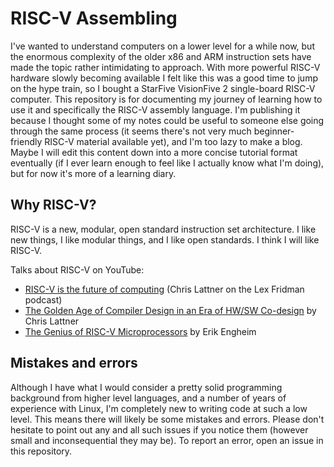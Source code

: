 # RISC-V Assembling

I've wanted to understand computers on a lower level for a while now, but the enormous
complexity of the older x86 and ARM instruction sets have made the topic rather
intimidating to approach. With more powerful RISC-V hardware slowly becoming available
I felt like this was a good time to jump on the hype train, so I bought a StarFive
VisionFive 2 single-board RISC-V computer. This repository is for documenting my journey
of learning how to use it and specifically the RISC-V assembly language. I'm publishing
it because I thought some of my notes could be useful to someone else going through the
same process (it seems there's not very much beginner-friendly RISC-V material
available yet), and I'm too lazy to make a blog. Maybe I will edit this content down
into a more concise tutorial format eventually (if I ever learn enough to feel like I
actually know what I'm doing), but for now it's more of a learning diary.


## Why RISC-V?

RISC-V is a new, modular, open standard instruction set architecture. I like new things, I like modular things, and I like open standards. I think I will like RISC-V.

Talks about RISC-V on YouTube:
* [RISC-V is the future of computing](https://www.youtube.com/watch?v=lXdx0X2WHfY) (Chris Lattner on the Lex Fridman podcast)
* [The Golden Age of Compiler Design in an Era of HW/SW Co-design](https://www.youtube.com/watch?v=4HgShra-KnY) by Chris Lattner
* [The Genius of RISC-V Microprocessors](https://www.youtube.com/watch?v=L9jvLsvkmdM) by Erik Engheim


## Mistakes and errors

Although I have what I would consider a pretty solid programming background from higher
level languages, and a number of years of experience with Linux, I'm completely new to
writing code at such a low level. This means there will likely be some mistakes and
errors. Please don't hesitate to point out any and all such issues if you notice them
(however small and inconsequential they may be). To report an error, open an issue in
this repository.
